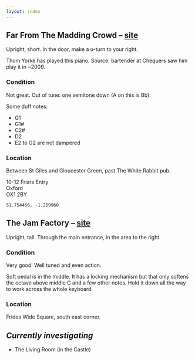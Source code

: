```yaml
---
layout: index
---
```


## Far From The Madding Crowd – [site](http://www.maddingcrowd.co.uk/)

Upright, short. In the door, make a u-turn to your right.

Thom Yorke has played this piano. Source: bartender at Chequers saw him play it in ~2009.

### Condition

Not great. Out of tune: one semitone down (A on this is Bb).

Some duff notes:

- G1
- G1#
- C2#
- D2
- E2 to G2 are not dampered

### Location

Between St Giles and Gloucester Green, past The White Rabbit pub.

10-12 Friars Entry<br>
Oxford<br>
OX1 2BY

`51.754466, -1.259960`

## The Jam Factory – [site](http://www.thejamfactoryoxford.com/)

Upright, tall. Through the main entrance, in the area to the right.

### Condition

Very good. Well tuned and even action.

Soft pedal is in the middle. It has a locking mechanism but that only softens the octave above middle C and a few other notes. Hold it down all the way to work across the whole keyboard.

### Location

Frides Wide Square, south east corner.

## *Currently investigating*

- The Living Room (in the Castle)

